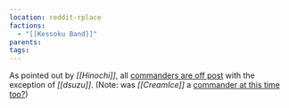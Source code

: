 ```yaml
---
location: reddit-rplace
factions:
  - "[[Kessoku Band]]"
parents: 
tags: 
---
```

As pointed out by *[[Hinochi]]*, all [commanders are off post](https://discord.com/channels/1093664259273130084/1131230952119615600/1131577566080278599) with the exception of *[[dsuzu]]*. (Note: was   *[[CreamIce]]* a [commander at this time too?](https://discord.com/channels/1093664259273130084/1131230952119615600/1131577594962268321))
